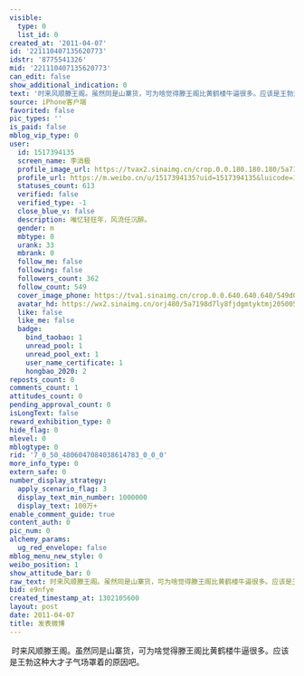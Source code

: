 ```yaml
---
visible:
  type: 0
  list_id: 0
created_at: '2011-04-07'
id: '221110407135620773'
idstr: '8775541326'
mid: '221110407135620773'
can_edit: false
show_additional_indication: 0
text: '时来风顺滕王阁。虽然同是山寨货，可为啥觉得滕王阁比黄鹤楼牛逼很多。应该是王勃这种大才子气场罩着的原因吧。 '
source: iPhone客户端
favorited: false
pic_types: ''
is_paid: false
mblog_vip_type: 0
user:
  id: 1517394135
  screen_name: 李消极
  profile_image_url: https://tvax2.sinaimg.cn/crop.0.0.180.180.180/5a7198d7ly8fjdgmtyktmj20500500so.jpg?KID=imgbed,tva&Expires=1606400134&ssig=pbj03i8oIn
  profile_url: https://m.weibo.cn/u/1517394135?uid=1517394135&luicode=10000011&lfid=2304131517394135_-_WEIBO_SECOND_PROFILE_WEIBO
  statuses_count: 613
  verified: false
  verified_type: -1
  close_blue_v: false
  description: 唯忆轻狂年，风流任沉醉。
  gender: m
  mbtype: 0
  urank: 33
  mbrank: 0
  follow_me: false
  following: false
  followers_count: 362
  follow_count: 549
  cover_image_phone: https://tva1.sinaimg.cn/crop.0.0.640.640.640/549d0121tw1egm1kjly3jj20hs0hsq4f.jpg
  avatar_hd: https://wx2.sinaimg.cn/orj480/5a7198d7ly8fjdgmtyktmj20500500so.jpg
  like: false
  like_me: false
  badge:
    bind_taobao: 1
    unread_pool: 1
    unread_pool_ext: 1
    user_name_certificate: 1
    hongbao_2020: 2
reposts_count: 0
comments_count: 1
attitudes_count: 0
pending_approval_count: 0
isLongText: false
reward_exhibition_type: 0
hide_flag: 0
mlevel: 0
mblogtype: 0
rid: '7_0_50_4806047084038614783_0_0_0'
more_info_type: 0
extern_safe: 0
number_display_strategy:
  apply_scenario_flag: 3
  display_text_min_number: 1000000
  display_text: 100万+
enable_comment_guide: true
content_auth: 0
pic_num: 0
alchemy_params:
  ug_red_envelope: false
mblog_menu_new_style: 0
weibo_position: 1
show_attitude_bar: 0
raw_text: 时来风顺滕王阁。虽然同是山寨货，可为啥觉得滕王阁比黄鹤楼牛逼很多。应该是王勃这种大才子气场罩着的原因吧。 ​​​
bid: e9nfye
created_timestamp_at: 1302105600
layout: post
date: 2011-04-07
title: 发表微博
---
```


![]()
时来风顺滕王阁。虽然同是山寨货，可为啥觉得滕王阁比黄鹤楼牛逼很多。应该是王勃这种大才子气场罩着的原因吧。 
